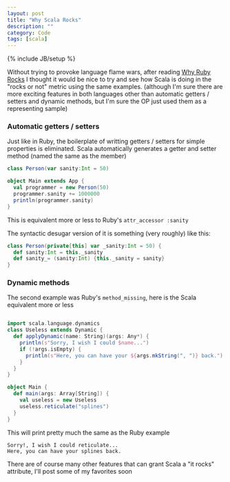 ```yaml
---
layout: post
title: "Why Scala Rocks"
description: ""
category: Code
tags: [scala]
---
```

{% include JB/setup %}

Without trying to provoke language flame wars, after reading [Why Ruby Rocks](http://skofo.github.io/blog/why-ruby-rocks/) I thought it would be nice to try and see how Scala is doing in the "rocks or not" metric using the same examples. (although I'm sure there are more exciting features in both languages other than automatic getters / setters and dynamic methods, but I'm sure the OP just used them as a representing sample)

### Automatic getters / setters

Just like in Ruby, the boilerplate of writting getters / setters for simple properties is eliminated. Scala automatically generates a getter and setter method (named the same as the member)  

```scala
class Person(var sanity:Int = 50)

object Main extends App {
  val programmer = new Person(50)
  programmer.sanity += 1000000
  println(programmer.sanity)
}
```
This is equivalent more or less to Ruby's `attr_accessor :sanity`

The syntactic desugar version of it is something (very roughly) like this: 

```scala
class Person(private[this] var _sanity:Int = 50) {
  def sanity:Int = this._sanity
  def sanity_= (sanity:Int) {this._sanity = sanity}
}
```

### Dynamic methods 

The second example was Ruby's `method_missing`, here is the Scala equivalent more or less 

```scala 

import scala.language.dynamics
class Useless extends Dynamic {
  def applyDynamic(name: String)(args: Any*) {
    println(s"Sorry, I wish I could $name...")
    if (!args.isEmpty) {
      println(s"Here, you can have your ${args.mkString(", ")} back.")
    }
  }
}

object Main {
  def main(args: Array[String]) {
    val useless = new Useless
    useless.reticulate("splines")
  }
}
```

This will print pretty much the same as the Ruby example 


    Sorry!, I wish I could reticulate...
    Here, you can have your splines back.


There are of course many other features that can grant Scala a "it rocks" attribute, I'll post some of my favorites soon